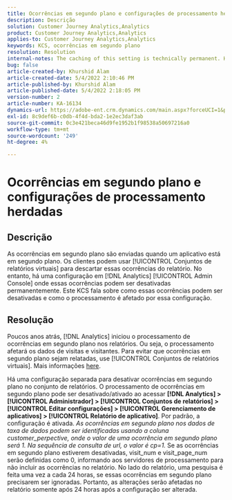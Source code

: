 ```yaml
---
title: Ocorrências em segundo plano e configurações de processamento herdadas
description: Descrição
solution: Customer Journey Analytics,Analytics
product: Customer Journey Analytics,Analytics
applies-to: Customer Journey Analytics,Analytics
keywords: KCS, ocorrências em segundo plano
resolution: Resolution
internal-notes: The caching of this setting is technically permanent. However, since we restart those services daily, we are practically manually busting that cache once very 24 hours. The setting caching behavior isn't really documented and is more just of an implementation detail. Therefore, be careful when sharing the information with customers.
bug: false
article-created-by: Khurshid Alam
article-created-date: 5/4/2022 2:10:46 PM
article-published-by: Khurshid Alam
article-published-date: 5/4/2022 2:18:05 PM
version-number: 2
article-number: KA-16134
dynamics-url: https://adobe-ent.crm.dynamics.com/main.aspx?forceUCI=1&pagetype=entityrecord&etn=knowledgearticle&id=d34c29fc-b3cb-ec11-a7b5-6045bd00dbbc
exl-id: 8c9def6b-c0db-4f4d-bda2-1e2ec3daf3ab
source-git-commit: 0c3e421beca46d9fe1952b1f98538a50697216a0
workflow-type: tm+mt
source-wordcount: '249'
ht-degree: 4%

---
```


# Ocorrências em segundo plano e configurações de processamento herdadas

## Descrição


As ocorrências em segundo plano são enviadas quando um aplicativo está em segundo plano. Os clientes podem usar [!UICONTROL Conjuntos de relatórios virtuais] para descartar essas ocorrências do relatório. No entanto, há uma configuração em [!DNL Analytics] [!UICONTROL Admin Console] onde essas ocorrências podem ser desativadas permanentemente. Este KCS fala sobre como essas ocorrências podem ser desativadas e como o processamento é afetado por essa configuração.


## Resolução


Poucos anos atrás, [!DNL Analytics] iniciou o processamento de ocorrências em segundo plano nos relatórios. Ou seja, o processamento afetará os dados de visitas e visitantes. Para evitar que ocorrências em segundo plano sejam relatadas, use [!UICONTROL Conjuntos de relatórios virtuais]. Mais informações [here](https://docs.adobe.com/content/help/pt-BR/analytics/components/virtual-report-suites/vrs-components.html).

Há uma configuração separada para desativar ocorrências em segundo plano no conjunto de relatórios. O processamento de ocorrências em segundo plano pode ser desativado/ativado ao acessar <b>[!DNL Analytics] > [!UICONTROL Administrador] > [!UICONTROL Conjuntos de relatórios] > [!UICONTROL Editar configurações] > [!UICONTROL Gerenciamento de aplicativos] > [!UICONTROL Relatório de aplicativo]</b>. Por padrão, a configuração é ativada.
*As ocorrências em segundo plano nos dados de taxa de dados podem ser identificadas usando a coluna customer_perpective, onde o valor de uma ocorrência em segundo plano será 1. Na sequência de consulta de url, o valor é cp=1.*
Se as ocorrências em segundo plano estiverem desativadas, visit_num e visit_page_num serão definidas como 0, informando aos servidores de processamento para não incluir as ocorrências no relatório. No lado do relatório, uma pesquisa é feita uma vez a cada 24 horas, se essas ocorrências em segundo plano precisarem ser ignoradas. Portanto, as alterações serão afetadas no relatório somente após 24 horas após a configuração ser alterada.
